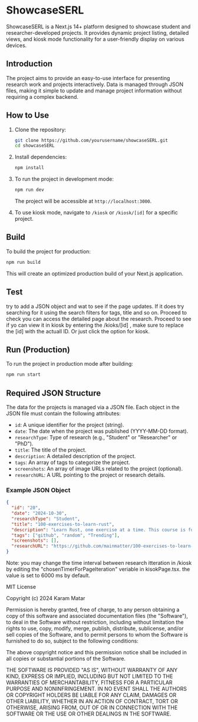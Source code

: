 # ShowcaseSERL

ShowcaseSERL is a Next.js 14+ platform designed to showcase student and researcher-developed projects. It provides dynamic project listing, detailed views, and kiosk mode functionality for a user-friendly display on various devices.

## Introduction

The project aims to provide an easy-to-use interface for presenting research work and projects interactively. Data is managed through JSON files, making it simple to update and manage project information without requiring a complex backend.

## How to Use

1. Clone the repository:

   ```bash
   git clone https://github.com/yourusername/showcaseSERL.git
   cd showcaseSERL
   ```

2. Install dependencies:

   ```bash
   npm install
   ```

3. To run the project in development mode:

   ```bash
   npm run dev
   ```

   The project will be accessible at `http://localhost:3000`.

4. To use kiosk mode, navigate to `/kiosk` or `/kiosk/[id]` for a specific project.

## Build

To build the project for production:

```bash
npm run build
```

This will create an optimized production build of your Next.js application.

## Test

try to add a JSON object and wat to see if the page updates. If it does try searching for it using the search filters for tags, title and so on. Proceed to check you can access the detailed page about the research. Proceed to see if yo can view it in kiosk by entering the /kioks/[id] , make sure to replace the [id] with the actuall ID. Or just click the option for kiosk.

## Run (Production)

To run the project in production mode after building:

```bash
npm run start
```

## Required JSON Structure

The data for the projects is managed via a JSON file. Each object in the JSON file must contain the following attributes:

- `id`: A unique identifier for the project (string).
- `date`: The date when the project was published (YYYY-MM-DD format).
- `researchType`: Type of research (e.g., "Student" or "Researcher" or "PhD").
- `title`: The title of the project.
- `description`: A detailed description of the project.
- `tags`: An array of tags to categorize the project.
- `screenshots`: An array of image URLs related to the project (optional).
- `researchURL`: A URL pointing to the project or research details.

### Example JSON Object

```json
{
  "id": "20",
  "date": "2024-10-30",
  "researchType": "Student",
  "title": "100-exercises-to-learn-rust",
  "description": "Learn Rust, one exercise at a time. This course is for you!",
  "tags": ["github", "random", "Trending"],
  "screenshots": [],
  "researchURL": "https://github.com/mainmatter/100-exercises-to-learn-rust"
}
```

Note: you may change the time interval between research itteration in /kiosk by editing the "chosenTimerForPageIteration" veriable in kisokPage.tsx. the value is set to 6000 ms by default.

MIT License

Copyright (c) 2024 Karam Matar

Permission is hereby granted, free of charge, to any person obtaining a copy
of this software and associated documentation files (the "Software"), to deal
in the Software without restriction, including without limitation the rights
to use, copy, modify, merge, publish, distribute, sublicense, and/or sell
copies of the Software, and to permit persons to whom the Software is
furnished to do so, subject to the following conditions:

The above copyright notice and this permission notice shall be included in all
copies or substantial portions of the Software.

THE SOFTWARE IS PROVIDED "AS IS", WITHOUT WARRANTY OF ANY KIND, EXPRESS OR
IMPLIED, INCLUDING BUT NOT LIMITED TO THE WARRANTIES OF MERCHANTABILITY,
FITNESS FOR A PARTICULAR PURPOSE AND NONINFRINGEMENT. IN NO EVENT SHALL THE
AUTHORS OR COPYRIGHT HOLDERS BE LIABLE FOR ANY CLAIM, DAMAGES OR OTHER
LIABILITY, WHETHER IN AN ACTION OF CONTRACT, TORT OR OTHERWISE, ARISING FROM,
OUT OF OR IN CONNECTION WITH THE SOFTWARE OR THE USE OR OTHER DEALINGS IN THE
SOFTWARE.
